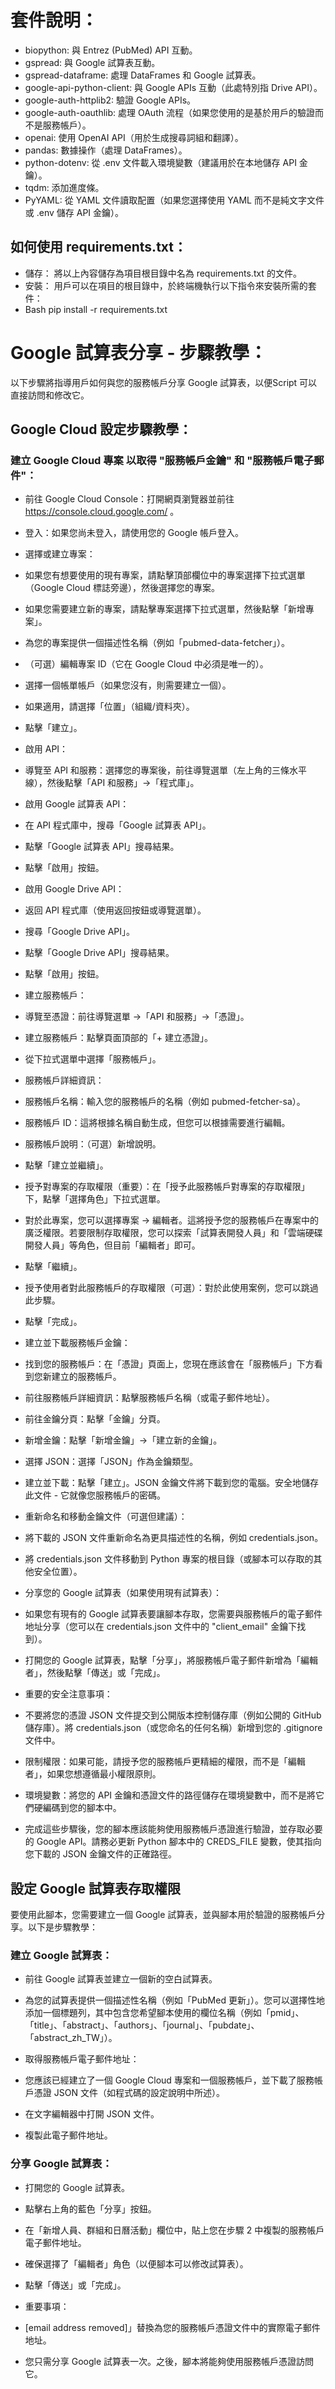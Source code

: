 # 套件說明：
* biopython: 與 Entrez (PubMed) API 互動。
* gspread: 與 Google 試算表互動。
* gspread-dataframe: 處理 DataFrames 和 Google 試算表。
* google-api-python-client: 與 Google APIs 互動（此處特別指 Drive API）。
* google-auth-httplib2: 驗證 Google APIs。
* google-auth-oauthlib: 處理 OAuth 流程（如果您使用的是基於用戶的驗證而不是服務帳戶）。
* openai: 使用 OpenAI API（用於生成搜尋詞組和翻譯）。
* pandas: 數據操作（處理 DataFrames）。
* python-dotenv: 從 .env 文件載入環境變數（建議用於在本地儲存 API 金鑰）。
* tqdm: 添加進度條。
* PyYAML: 從 YAML 文件讀取配置（如果您選擇使用 YAML 而不是純文字文件或 .env 儲存 API 金鑰）。

## 如何使用 requirements.txt：
* 儲存： 將以上內容儲存為項目根目錄中名為 requirements.txt 的文件。
* 安裝： 用戶可以在項目的根目錄中，於終端機執行以下指令來安裝所需的套件：
* Bash pip install -r requirements.txt

# Google 試算表分享 - 步驟教學：
以下步驟將指導用戶如何與您的服務帳戶分享 Google 試算表，以便Script 可以直接訪問和修改它。

## Google Cloud 設定步驟教學：
### 建立 Google Cloud 專案 以取得 "服務帳戶金鑰" 和 "服務帳戶電子郵件"：

* 前往 Google Cloud Console：打開網頁瀏覽器並前往 https://console.cloud.google.com/ 。
* 登入：如果您尚未登入，請使用您的 Google 帳戶登入。
* 選擇或建立專案：
* 如果您有想要使用的現有專案，請點擊頂部欄位中的專案選擇下拉式選單（Google Cloud 標誌旁邊），然後選擇您的專案。
* 如果您需要建立新的專案，請點擊專案選擇下拉式選單，然後點擊「新增專案」。
* 為您的專案提供一個描述性名稱（例如「pubmed-data-fetcher」）。
* （可選）編輯專案 ID（它在 Google Cloud 中必須是唯一的）。
* 選擇一個帳單帳戶（如果您沒有，則需要建立一個）。
* 如果適用，請選擇「位置」（組織/資料夾）。
* 點擊「建立」。
* 啟用 API：

* 導覽至 API 和服務：選擇您的專案後，前往導覽選單（左上角的三條水平線），然後點擊「API 和服務」->「程式庫」。
* 啟用 Google 試算表 API：
* 在 API 程式庫中，搜尋「Google 試算表 API」。
* 點擊「Google 試算表 API」搜尋結果。
* 點擊「啟用」按鈕。
* 啟用 Google Drive API：
* 返回 API 程式庫（使用返回按鈕或導覽選單）。
* 搜尋「Google Drive API」。
* 點擊「Google Drive API」搜尋結果。
* 點擊「啟用」按鈕。
* 建立服務帳戶：

* 導覽至憑證：前往導覽選單 ->「API 和服務」->「憑證」。
* 建立服務帳戶：點擊頁面頂部的「+ 建立憑證」。
* 從下拉式選單中選擇「服務帳戶」。
* 服務帳戶詳細資訊：
* 服務帳戶名稱：輸入您的服務帳戶的名稱（例如 pubmed-fetcher-sa）。
* 服務帳戶 ID：這將根據名稱自動生成，但您可以根據需要進行編輯。
* 服務帳戶說明：（可選）新增說明。
* 點擊「建立並繼續」。
* 授予對專案的存取權限（重要）：在「授予此服務帳戶對專案的存取權限」下，點擊「選擇角色」下拉式選單。
* 對於此專案，您可以選擇專案 -> 編輯者。這將授予您的服務帳戶在專案中的廣泛權限。若要限制存取權限，您可以探索「試算表開發人員」和「雲端硬碟開發人員」等角色，但目前「編輯者」即可。
* 點擊「繼續」。
* 授予使用者對此服務帳戶的存取權限（可選）：對於此使用案例，您可以跳過此步驟。
* 點擊「完成」。
* 建立並下載服務帳戶金鑰：

* 找到您的服務帳戶：在「憑證」頁面上，您現在應該會在「服務帳戶」下方看到您新建立的服務帳戶。
* 前往服務帳戶詳細資訊：點擊服務帳戶名稱（或電子郵件地址）。
* 前往金鑰分頁：點擊「金鑰」分頁。
* 新增金鑰：點擊「新增金鑰」->「建立新的金鑰」。
* 選擇 JSON：選擇「JSON」作為金鑰類型。
* 建立並下載：點擊「建立」。JSON 金鑰文件將下載到您的電腦。安全地儲存此文件 - 它就像您服務帳戶的密碼。
* 重新命名和移動金鑰文件（可選但建議）：

* 將下載的 JSON 文件重新命名為更具描述性的名稱，例如 credentials.json。
* 將 credentials.json 文件移動到 Python 專案的根目錄（或腳本可以存取的其他安全位置）。
* 分享您的 Google 試算表（如果使用現有試算表）：

* 如果您有現有的 Google 試算表要讓腳本存取，您需要與服務帳戶的電子郵件地址分享（您可以在 credentials.json 文件中的 "client_email" 金鑰下找到）。
* 打開您的 Google 試算表，點擊「分享」，將服務帳戶電子郵件新增為「編輯者」，然後點擊「傳送」或「完成」。
* 重要的安全注意事項：
* 不要將您的憑證 JSON 文件提交到公開版本控制儲存庫（例如公開的 GitHub 儲存庫）。將 credentials.json（或您命名的任何名稱）新增到您的 .gitignore 文件中。
* 限制權限：如果可能，請授予您的服務帳戶更精細的權限，而不是「編輯者」，如果您想遵循最小權限原則。
* 環境變數：將您的 API 金鑰和憑證文件的路徑儲存在環境變數中，而不是將它們硬編碼到您的腳本中。
* 完成這些步驟後，您的腳本應該能夠使用服務帳戶憑證進行驗證，並存取必要的 Google API。請務必更新 Python 腳本中的 CREDS_FILE 變數，使其指向您下載的 JSON 金鑰文件的正確路徑。

## 設定 Google 試算表存取權限
要使用此腳本，您需要建立一個 Google 試算表，並與腳本用於驗證的服務帳戶分享。以下是步驟教學：

### 建立 Google 試算表：

* 前往 Google 試算表並建立一個新的空白試算表。
* 為您的試算表提供一個描述性名稱（例如「PubMed 更新」）。您可以選擇性地添加一個標題列，其中包含您希望腳本使用的欄位名稱（例如「pmid」、「title」、「abstract」、「authors」、「journal」、「pubdate」、「abstract_zh_TW」）。
* 取得服務帳戶電子郵件地址：

* 您應該已經建立了一個 Google Cloud 專案和一個服務帳戶，並下載了服務帳戶憑證 JSON 文件（如程式碼的設定說明中所述）。
* 在文字編輯器中打開 JSON 文件。
* 複製此電子郵件地址。

### 分享 Google 試算表：

* 打開您的 Google 試算表。
* 點擊右上角的藍色「分享」按鈕。
* 在「新增人員、群組和日曆活動」欄位中，貼上您在步驟 2 中複製的服務帳戶電子郵件地址。
* 確保選擇了「編輯者」角色（以便腳本可以修改試算表）。
* 點擊「傳送」或「完成」。

* 重要事項：
* [email address removed]」替換為您的服務帳戶憑證文件中的實際電子郵件地址。
* 您只需分享 Google 試算表一次。之後，腳本將能夠使用服務帳戶憑證訪問它。
